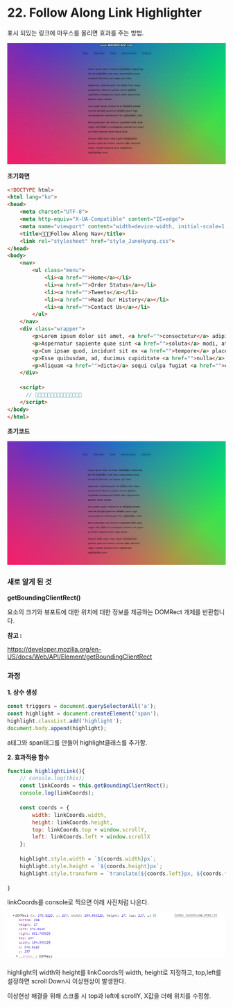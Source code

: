 # 22. Follow Along Link Highlighter

표시 되있는 링크에 마우스를 올리면 효과를 주는 방법.

<img src="./readme_images/resultScreen.gif" alt="결과화면"/>

**초기화면**

```html
<!DOCTYPE html>
<html lang="ko">
<head>
    <meta charset="UTF-8">
    <meta http-equiv="X-UA-Compatible" content="IE=edge">
    <meta name="viewport" content="width=device-width, initial-scale=1.0">
    <title>👀👀👀Follow Along Nav</title>
    <link rel="stylesheet" href="style_JuneHyung.css">
</head>
<body>
    <nav>
        <ul class="menu">
            <li><a href="">Home</a></li>
            <li><a href="">Order Status</a></li>
            <li><a href="">Tweets</a></li>
            <li><a href="">Read Our History</a></li>
            <li><a href="">Contact Us</a></li>
        </ul>
    </nav>
    <div class="wrapper">
        <p>Lorem ipsum dolor sit amet, <a href="">consectetur</a> adipisicing elit. Est <a href="">explicabo</a> unde natus necessitatibus esse obcaecati distinctio, aut itaque, qui vitae!</p>
        <p>Aspernatur sapiente quae sint <a href="">soluta</a> modi, atque praesentium laborum pariatur earum <a href="">quaerat</a> cupiditate consequuntur facilis ullam dignissimos, aperiam quam veniam.</p>
        <p>Cum ipsam quod, incidunt sit ex <a href="">tempore</a> placeat maxime <a href="">corrupti</a> possimus <a href="">veritatis</a> ipsum fugit recusandae est doloremque? Hic, <a href="">quibusdam</a>, nulla.</p>
        <p>Esse quibusdam, ad, ducimus cupiditate <a href="">nulla</a>, quae magni odit <a href="">totam</a> ut consequatur eveniet sunt quam provident sapiente dicta neque quod.</p>
        <p>Aliquam <a href="">dicta</a> sequi culpa fugiat <a href="">consequuntur</a> pariatur optio ad minima, maxime <a href="">odio</a>, distinctio magni impedit tempore enim repellendus <a href="">repudiandae</a> quas!</p>
    </div>

    <script>
      // 👀👀👀👀👀👀👀👀👀👀👀👀👀👀👀
    </script>
</body>
</html>
```



**초기코드**

<img src="./readme_images/startScreen.png"/>



### 새로 알게 된 것

**getBoundingClientRect()**

요소의 크기와 뷰포트에 대한 위치에 대한 정보를 제공하는 DOMRect 개체를 반환합니다.

**참고 :**

 https://developer.mozilla.org/en-US/docs/Web/API/Element/getBoundingClientRect



### 과정

<strong>1. 상수 생성</strong>

```javascript
const triggers = document.querySelectorAll('a');
const highlight = document.createElement('span');
highlight.classList.add('highlight');
document.body.append(highlight);
```

a태그와 span태그를 만들어 highlight클래스를 추가함.



<strong>2. 효과적용 함수</strong>

```javascript
function highlightLink(){
    // console.log(this);
    const linkCoords = this.getBoundingClientRect();
    console.log(linkCoords);

    const coords = {
        width: linkCoords.width,
        height: linkCoords.height,
        top: linkCoords.top + window.scrollY,
        left: linkCoords.left + window.scrollX
    };

    highlight.style.width = `${coords.width}px`;
    highlight.style.height = `${coords.height}px`;
    highlight.style.transform = `translate(${coords.left}px, ${coords.top}px)`;

}
```

linkCoords를 console로 찍으면 아래 사진처럼 나온다.

<img src="./readme_images/getBoundingClientRect.png" alt="linkCoords사진"/>



highlight의 width와 height를 linkCoords의 width, height로 지정하고, top,left를 설정하면 scroll Down시 이상현상이 발생한다.

이상현상 해결을 위해 스크롤 시 top과 left에 scrollY, X값을 더해 위치를 수정함.